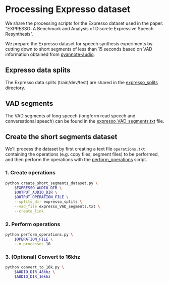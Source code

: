 # Processing Expresso dataset
We share the processing scripts for the Expresso dataset used in the paper: "EXPRESSO: A Benchmark and Analysis of Discrete Expressive Speech Resynthesis".

We prepare the Expresso dataset for speech synthesis experiments by cutting down to short segments of less than 15 seconds based on VAD information obtained from [pyannote-audio](https://github.com/pyannote/pyannote-audio).

## Expresso data splits
The Expresso data splits (train/dev/test) are shared in the [expresso_splits](expresso_splits) directory.

## VAD segments
The VAD segments of long speech (longform read speech and conversational speech) can be found in the [expresso_VAD_segments.txt](expresso_VAD_segments.txt) file.

## Create the short segments dataset
We'll process the dataset by first creating a text file `operations.txt` containing the operations (e.g. copy files, segment files) to be performed, and then perform the operations with the [perform_operations](perform_operations.py) script.

### 1. Create operations

```bash
python create_short_segments_dataset.py \
    $EXPRESSO_AUDIO_DIR \
    $OUTPUT_AUDIO_DIR \
    $OUTPUT_OPERATION_FILE \
    --splits_dir expresso_splits \
    --vad_file expresso_VAD_segments.txt \
    --create_link
```

### 2. Perform operations
```bash
python perform_operations.py \
    $OPERATION_FILE \
    --n_processes 10
```

### 3. (Optional) Convert to 16khz
```bash
python convert_to_16k.py \
    $AUDIO_DIR_48khz \
    $AUDIO_DIR_16khz
```
